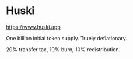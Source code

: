 # Huski
https://www.huski.app

One billion initial token supply. Truely deflationary. 

20% transfer tax, 10% burn, 10% redistribution.
